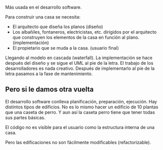 Más usada en el desarrollo software. 

Para construir una casa se necesita:

- El arquitecto que diseña los planos (diseño)
- Los albañiles, fontaneros, electricistas, etc. dirigidos por el arquitecto que construyen los elementos de  la casa en función al plano. (implementación)
- El propietario que se muda a la casa. (usuario final)

Llegando al modelo en cascada (waterfall).
La implementación se hace después del diseño y se sigue el UML al pie de la letra. El trabajo de los desarrolladores es nada creativo. Después de implementarlo al pie de la letra pasamos a la fase de mantenimiento.

## Pero si le damos otra vuelta

El desarrollo software conlleva planificación, preparación, ejecución. Hay distintos tipos de edificios. No es lo mismo hacer un edificio de 10 plantas que una caseta de perro. Y aun así la caseta perro tiene que tener todas sus partes básicas.

El código no es visible para el usuario como la estructura interna de una casa. 

Pero las edificaciones no son fácilmente modificables (refactorizable).
